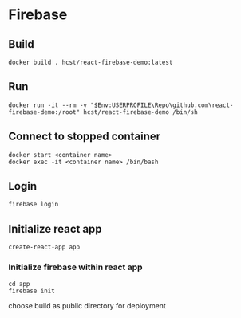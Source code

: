 # Firebase

## Build

```
docker build . hcst/react-firebase-demo:latest
```

## Run

```
docker run -it --rm -v "$Env:USERPROFILE\Repo\github.com\react-firebase-demo:/root" hcst/react-firebase-demo /bin/sh
```

## Connect to stopped container

```
docker start <container name>
docker exec -it <container name> /bin/bash
```

## Login

```
firebase login
```

## Initialize react app

```
create-react-app app
```

### Initialize firebase within react app

```
cd app
firebase init
```

choose build as public directory for deployment